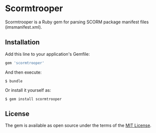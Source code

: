 # Scormtrooper

Scormtrooper is a Ruby gem for parsing SCORM package manifest files
(imsmanifest.xml).

## Installation

Add this line to your application's Gemfile:

```ruby
gem 'scormtrooper'
```

And then execute:

    $ bundle

Or install it yourself as:

    $ gem install scormtrooper

## License

The gem is available as open source under the terms of the [MIT License](http://opensource.org/licenses/MIT).

